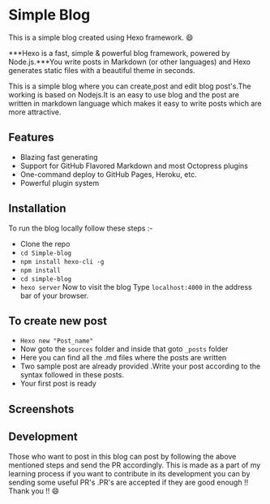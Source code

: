 # Simple Blog
This is a simple blog created using Hexo framework. :smile:

***Hexo is a fast, simple & powerful blog framework, powered by Node.js.***You write posts in Markdown (or other languages) and Hexo generates static files with a beautiful theme in seconds.

This is a simple blog where you can create,post and edit blog post's.The working is based on Nodejs.It is an easy to use blog and the post are written in markdown language which makes it easy to write posts which are more attractive.

## Features
- Blazing fast generating
- Support for GitHub Flavored Markdown and most Octopress plugins
- One-command deploy to GitHub Pages, Heroku, etc.
- Powerful plugin system

## Installation 
To run the blog locally follow these steps :-
- Clone the repo 
- `cd Simple-blog` 
- `npm install hexo-cli -g`
- `npm install`
- `cd simple-blog`
- `hexo server`
Now to visit the blog Type `localhost:4000` in the address bar of your browser.

## To create new post 
- `Hexo new "Post_name"`
- Now goto the `sources` folder and inside that goto `_posts` folder 
- Here you can find all the .md files where the posts are written 
- Two sample post are already provided .Write your post according to the syntax followed in these posts.
- Your first post is ready 

## Screenshots

## Development
Those who want to post in this blog can post by following the above mentioned steps and send the  PR accordingly.
This is made as a part of my learning process if you want to contribute in its development you can by sending some useful PR's .PR's are accepted if they are good enough !! 
Thank you !! :smile: 

